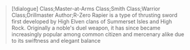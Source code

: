 >[!dialogue] Class;Master-at-Arms Class;Smith Class;Warrior Class;Drillmaster Author;R-Zero
Rapier is a type of thrusting sword first developed by High Elven clans of Summerset Isles and High Rock. Originally a noble's duel weapon, it has since became increasingly popular among common citizen and mercenary alike due to its swiftness and elegant balance